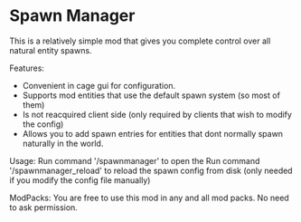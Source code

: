# Spawn Manager

This is a relatively simple mod that gives you complete control over all natural entity spawns.

Features:
- Convenient in cage gui for configuration.
- Supports mod entities that use the default spawn system (so most of them)
- Is not reacquired client side (only required by clients that wish to modify the config)
- Allows you to add spawn entries for entities that dont normally spawn naturally in the world.

Usage:
Run command '/spawnmanager' to open the 
Run command '/spawnmanager_reload' to reload the spawn config from disk (only needed if you modify the config file manually) 

ModPacks:
You are free to use this mod in any and all mod packs. No need to ask permission.